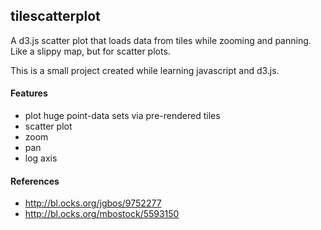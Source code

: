 ## tilescatterplot

A d3.js scatter plot that loads data from tiles while zooming and panning. Like a slippy map, but for scatter plots.

This is a small project created while learning javascript and d3.js.

#### Features
 - plot huge point-data sets via pre-rendered tiles
 - scatter plot
 - zoom
 - pan
 - log axis

#### References
- http://bl.ocks.org/jgbos/9752277
- http://bl.ocks.org/mbostock/5593150
